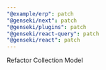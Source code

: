 ```yaml
---
"@example/erp": patch
"@genseki/next": patch
"@genseki/plugins": patch
"@genseki/react-query": patch
"@genseki/react": patch
---
```


Refactor Collection Model
